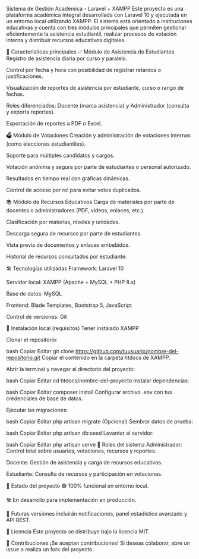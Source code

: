 Sistema de Gestión Académica - Laravel + XAMPP
Este proyecto es una plataforma académica integral desarrollada con Laravel 10 y ejecutada en un entorno local utilizando XAMPP. El sistema está orientado a instituciones educativas y cuenta con tres módulos principales que permiten gestionar eficientemente la asistencia estudiantil, realizar procesos de votación interna y distribuir recursos educativos digitales.

📌 Características principales
✅ Módulo de Asistencia de Estudiantes
Registro de asistencia diaria por curso y paralelo.

Control por fecha y hora con posibilidad de registrar retardos o justificaciones.

Visualización de reportes de asistencia por estudiante, curso o rango de fechas.

Roles diferenciados: Docente (marca asistencia) y Administrador (consulta y exporta reportes).

Exportación de reportes a PDF o Excel.

🗳️ Módulo de Votaciones
Creación y administración de votaciones internas (como elecciones estudiantiles).

Soporte para múltiples candidatos y cargos.

Votación anónima y segura por parte de estudiantes o personal autorizado.

Resultados en tiempo real con gráficas dinámicas.

Control de acceso por rol para evitar votos duplicados.

📚 Módulo de Recursos Educativos
Carga de materiales por parte de docentes o administradores (PDF, videos, enlaces, etc.).

Clasificación por materias, niveles y unidades.

Descarga segura de recursos por parte de estudiantes.

Vista previa de documentos y enlaces embebidos.

Historial de recursos consultados por estudiante.

🛠️ Tecnologías utilizadas
Framework: Laravel 10

Servidor local: XAMPP (Apache + MySQL + PHP 8.x)

Base de datos: MySQL

Frontend: Blade Templates, Bootstrap 5, JavaScript

Control de versiones: Git

🚀 Instalación local (requisitos)
Tener instalado XAMPP

Clonar el repositorio:

bash
Copiar
Editar
git clone https://github.com/tuusuario/nombre-del-repositorio.git
Copiar el contenido en la carpeta htdocs de XAMPP.

Abrir la terminal y navegar al directorio del proyecto:

bash
Copiar
Editar
cd htdocs/nombre-del-proyecto
Instalar dependencias:

bash
Copiar
Editar
composer install
Configurar archivo .env con tus credenciales de base de datos.

Ejecutar las migraciones:

bash
Copiar
Editar
php artisan migrate
(Opcional) Sembrar datos de prueba:

bash
Copiar
Editar
php artisan db:seed
Levantar el servidor:

bash
Copiar
Editar
php artisan serve
👥 Roles del sistema
Administrador: Control total sobre usuarios, votaciones, recursos y reportes.

Docente: Gestión de asistencia y carga de recursos educativos.

Estudiante: Consulta de recursos y participación en votaciones.

🧪 Estado del proyecto
🟢 100% funcional en entorno local.

🛠️ En desarrollo para implementación en producción.

🚧 Futuras versiones incluirán notificaciones, panel estadístico avanzado y API REST.

📄 Licencia
Este proyecto se distribuye bajo la licencia MIT.

🤝 Contribuciones
¡Se aceptan contribuciones! Si deseas colaborar, abre un issue o realiza un fork del proyecto.
